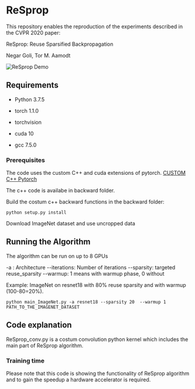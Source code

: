 # ReSprop

This repository enables the reproduction of the experiments described in the CVPR 2020 paper:

ReSprop: Reuse Sparsified Backpropagation

Negar Goli, Tor M. Aamodt

![ReSprop Demo](demo.gif)


## Requirements 

* Python 3.7.5

* torch 1.1.0

* torchvision

* cuda 10

* gcc 7.5.0

### Prerequisites

The code uses the custom C++ and cuda extensions of pytorch. 
[CUSTOM C++ Pytorch](https://pytorch.org/tutorials/advanced/cpp_extension.html) 

The c++ code is availabe in backward folder. 

Build the costum c++ backward functions in the backward folder: 

```
python setup.py install 
```

Download ImageNet dataset and use uncropped data 

## Running the Algorithm 
The algorithm can be run on up to 8 GPUs

-a : Architecture 
--iterations: Number of iterations 
--sparsity: targeted reuse_sparsity
--warmup: 1 means with warmup phase, 0 without


Example: ImageNet on resnet18 with 80% reuse sparsity and with warmup (100-80=20%). 




```
python main_ImageNet.py -a resnet18 --sparsity 20  --warmup 1 PATH_TO_THE_IMAGENET_DATASET
```

## Code explanation

ReSprop_conv.py is a costum convolution python kernel which includes the main part of ReSprop algorithm. 

### Training time

Please note that this code is showing the functionality of ReSprop algorithm and to gain the speedup a hardware accelerator is required.
